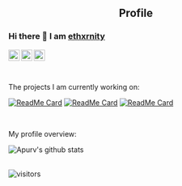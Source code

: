 <p align="center">
 <h2 align="center">Profile</h2>
</p>

### Hi there 👋 I am [ethxrnity](https://ethxrnity.codes)

<a href="https://discord.bio/p/ethxrnity">
  <img align="left" alt="ethxrnity's Discord" width="22px" src="https://upload.hicoria.com/files/w6RZKFMj.svg" />
</a>
<a href="https://ethxrnity.codes/">
  <img align="left" alt="ethxrnity's Website" width="22px" src="https://upload.hicoria.com/files/HAf7Bc66.svg" />
</a>
<a href="https://twitter.com/Ethxrnity">
  <img align="left" alt="ethxrnity's Twitter" width="22px" src="https://upload.hicoria.com/files/NJ3jGTmR.svg"/>
</a>

<br />
<br />
<br />

<div><p>The projects I am currently working on: </p></div>

[![ReadMe Card](https://github-readme-stats.vercel.app/api/pin/?username=ethxrnity&repo=Status-Page)](https://github.com/ethxrnity/Status-Page)
[![ReadMe Card](https://github-readme-stats.vercel.app/api/pin/?username=ethxrnity&repo=ethxrnity.codes)](https://github.com/ethxrnity/ethxrnity.codes)
[![ReadMe Card](https://github-readme-stats.vercel.app/api/pin/?username=ethxrnity&repo=Mana)](https://github.com/ethxrnity/Mana)

<br />

<div><p>My profile overview: </p></div>

![Apurv's github stats](https://github-readme-stats.vercel.app/api?username=ethxrnity&show_icons=true)
<br />
<br />

 ![visitors](https://visitor-badge.laobi.icu/badge?page_id=ethxrnity.ethxrnity)
